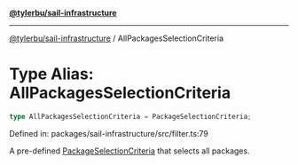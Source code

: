 [**@tylerbu/sail-infrastructure**](../README.md)

***

[@tylerbu/sail-infrastructure](../README.md) / AllPackagesSelectionCriteria

# Type Alias: AllPackagesSelectionCriteria

```ts
type AllPackagesSelectionCriteria = PackageSelectionCriteria;
```

Defined in: packages/sail-infrastructure/src/filter.ts:79

A pre-defined [PackageSelectionCriteria](../interfaces/PackageSelectionCriteria.md) that selects all packages.
